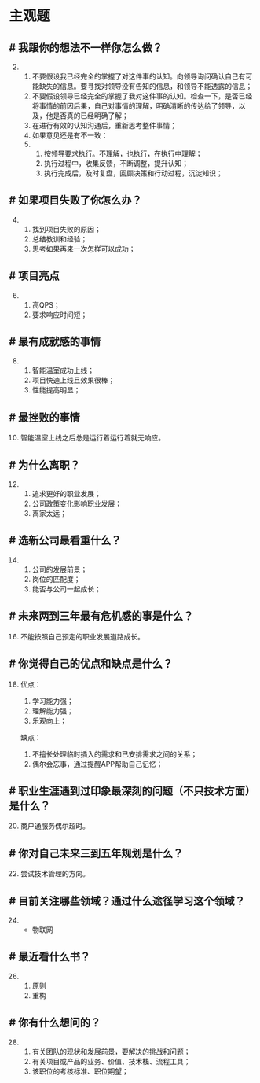 # 主观题

## \# 我跟你的想法不一样你怎么做？

2. 1. 不要假设我已经完全的掌握了对这件事的认知。向领导询问确认自己有可能缺失的信息。要寻找对领导没有告知的信息，和领导不能透露的信息；
   2. 不要假设领导已经完全的掌握了我对这件事的认知。检查一下，是否已经将事情的前因后果，自己对事情的理解，明确清晰的传达给了领导，以及，他是否真的已经明确了解；
   3. 在进行有效的认知沟通后，重新思考整件事情；
   4. 如果意见还是有不一致：
   5. 1. 按领导要求执行。不理解，也执行，在执行中理解；
      2. 执行过程中，收集反馈，不断调整，提升认知；
      3. 执行完成后，及时复盘，回顾决策和行动过程，沉淀知识；

## \# 如果项目失败了你怎么办？

4. 1. 找到项目失败的原因；
   2. 总结教训和经验；
   3. 思考如果再来一次怎样可以成功；

## \# 项目亮点

6. 1. 高QPS；
   2. 要求响应时间短；

## \# 最有成就感的事情

8. 1. 智能温室成功上线；
   2. 项目快速上线且效果很棒；
   3. 性能提高明显；

## \# 最挫败的事情

10. 智能温室上线之后总是运行着运行着就无响应。

## \# 为什么离职？

12. 1. 追求更好的职业发展；
    2. 公司政策变化影响职业发展；
    3. 离家太远；

## \# 选新公司最看重什么？

14. 1. 公司的发展前景；
    2. 岗位的匹配度；
    3. 能否与公司一起成长；

## \# 未来两到三年最有危机感的事是什么？

16. 不能按照自己预定的职业发展道路成长。

## \# 你觉得自己的优点和缺点是什么？

18. 优点：

    1. 学习能力强；
    2. 理解能力强；
    3. 乐观向上；

    缺点：

    1. 不擅长处理临时插入的需求和已安排需求之间的关系；
    2. 偶尔会忘事，通过提醒APP帮助自己记忆；

## \# 职业生涯遇到过印象最深刻的问题（不只技术方面）是什么？

20. 商户通服务偶尔超时。

## \# 你对自己未来三到五年规划是什么？

22. 尝试技术管理的方向。

## \# 目前关注哪些领域？通过什么途径学习这个领域？

24. - 物联网

## \# 最近看什么书？

26. 1. 原则
    2. 重构

## \# 你有什么想问的？

28. 1. 有关团队的现状和发展前景，要解决的挑战和问题；
    2. 有关项目或产品的业务、价值、技术栈、流程工具；
    3. 该职位的考核标准、职位期望；